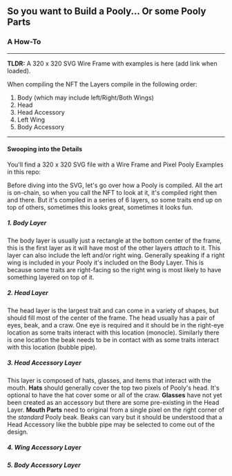 ## So you want to Build a Pooly... Or some Pooly Parts
### A How-To
---

**TLDR:**
A 320 x 320 SVG Wire Frame with examples is here (add link when loaded).

When compiling the NFT the Layers compile in the following order:
1. Body (which may include left/Right/Both Wings)
2. Head
3. Head Accessory
4. Left Wing
5. Body Accessory

---
#### **Swooping into the Details**

You'll find a 320 x 320 SVG file with a Wire Frame and Pixel Pooly Examples in this repo:
<link>

Before diving into the SVG, let's go over how a Pooly is compiled. 
All the art is on-chain, so when you call the NFT to look at it, it's compiled right then and there.
But it's compiled in a series of 6 layers, so some traits end up on top of others, sometimes this looks great, sometimes it looks fun.

##### 1. Body Layer
The body layer is usually just a rectangle at the bottom center of the frame, this is the first layer as it will have most of the other layers *attach* to it. 
This layer can also include the left and/or right wing.
Generally speaking if a right wing is included in your Pooly it's included on the Body Layer.
This is because some traits are right-facing so the right wing is most likely to have something layered on top of it.

##### 2. Head Layer
The head layer is the largest trait and can come in a variety of shapes, but should fill most of the center of the frame.
The head usually has a pair of eyes, beak, and a craw.
One eye is required and it should be in the right-eye location as some traits interact with this location (monocle).
Similarly there is one location the beak needs to be in contact with as some traits interact with this location (bubble pipe).

##### 3. Head Accessory Layer
This layer is composed of hats, glasses, and items that interact with the mouth.
**Hats** should generally cover the top two pixels of Pooly's head.
It's optional to have the hat cover some or all of the craw.
**Glasses** have not yet been created as an accessory but there are some pre-existing in the Head Layer.
**Mouth Parts** need to original from a single pixel on the right corner of the *standard* Pooly beak.
Beaks can vary but it should be understood that a Head Accessory like the bubble pipe may be selected to come out of the design.

##### 4. Wing Accessory Layer


##### 5. Body Accessory Layer
